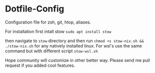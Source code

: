 # Dotfile-Config

Configuration file for zsh, git, htop, aliases.

For installation first intall stow ```sudo apt install stow```

then navigate to `stow` directory and then run `chmod +s stow-nix.sh && ./stow-nix.sh` for any natively installed linux. For wsl's use the same command but with different script `stow-wsl.sh`

Hope community will customize in other better way. Please send me pull request if you added cool features.
